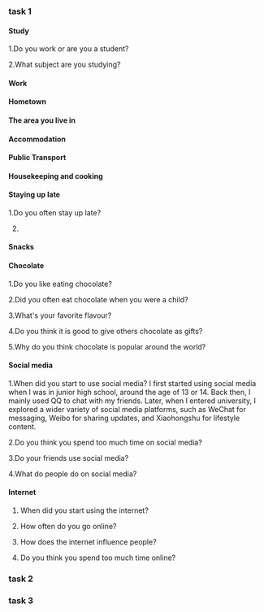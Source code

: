 ### task 1
#### Study
1.Do you work or are you a student?

2.What subject are you studying?

#### Work

#### Hometown

#### The area you live in

#### Accommodation

#### Public Transport

#### Housekeeping and cooking

#### Staying up late
1.Do you often stay up late?

2.

#### Snacks

#### Chocolate
1.Do you like eating chocolate?

2.Did you often eat chocolate when you were a child?

3.What's your favorite flavour?

4.Do you think it is good to give others chocolate as gifts?

5.Why do you think chocolate is popular around the world?

#### 
#### Social media
1.When did you start to use social media?
I first started using social media when I was in junior high school, around the age of 13 or 14. Back then, I mainly used QQ to chat with my friends. Later, when I entered university, I explored a wider variety of social media platforms, such as WeChat for messaging, Weibo for sharing updates, and Xiaohongshu for lifestyle content.

2.Do you think you spend too much time on social media?

3.Do your friends use social media?

4.What do people do on social media?

#### Internet
1. When did you start using the internet?

2. How often do you go online?

3. How does the internet influence people?

4. Do you think you spend too much time online?

### task 2

### task 3
